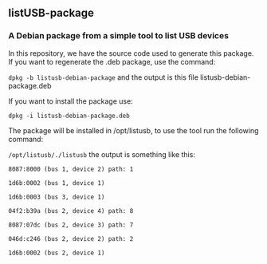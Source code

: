 ## listUSB-package
### A Debian package from a simple tool to list USB devices

In this repository, we have the source code used to generate this package. If you want to regenerate the .deb package, use the command: 

`dpkg -b listusb-debian-package` and the output is this file listusb-debian-package.deb

If you want to install the package use:

`dpkg -i listusb-debian-package.deb`

The package will be installed in /opt/listusb, to use the tool run the following command:

`/opt/listusb/./listusb` the output is something like this:

`8087:8000 (bus 1, device 2) path: 1`

`1d6b:0002 (bus 1, device 1)`

`1d6b:0003 (bus 3, device 1)`

`04f2:b39a (bus 2, device 4) path: 8`

`8087:07dc (bus 2, device 3) path: 7`

`046d:c246 (bus 2, device 2) path: 2`

`1d6b:0002 (bus 2, device 1)`

